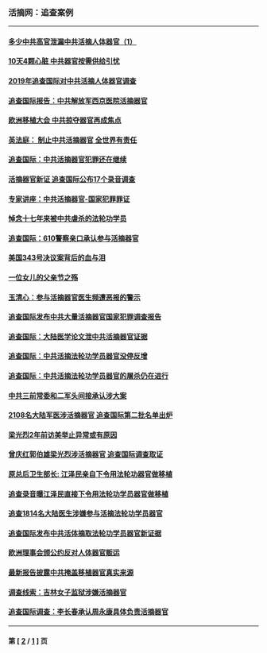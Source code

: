 ### 活摘网：追查案例
---
#### [多少中共高官泄漏中共活摘人体器官（1）](../../pages/nf5880/n12671234.md?05210430) 
#### [10天4颗心脏 中共器官按需供给引忧](../../pages/nf5880/n12326366.md?05210430) 
#### [2019年追查国际对中共活摘人体器官调查](../../pages/nf5880/n11917733.md?05210430) 
#### [追查国际报告：中共解放军西京医院活摘器官](../../pages/nf5880/n11838359.md?05210430) 
#### [欧洲移植大会 中共掠夺器官再成焦点](../../pages/nf5880/n11538883.md?05210430) 
#### [英法庭： 制止中共活摘器官 全世界有责任](../../pages/nf5880/n11330691.md?05210430) 
#### [追查国际：中共活摘器官犯罪还在继续](../../pages/nf5880/n11218301.md?05210430) 
#### [活摘器官新证 追查国际公布17个录音调查](../../pages/nf5880/n10897744.md?05210430) 
#### [专家讲座：中共活摘器官-国家犯罪罪证](../../pages/nf5880/n8828153.md?05210430) 
#### [悼念十七年来被中共虐杀的法轮功学员](../../pages/nf5880/n8124823.md?05210430) 
#### [追查国际：610警察亲口承认参与活摘器官](../../pages/nf5880/n8109067.md?05210430) 
#### [美国343号决议案背后的血与泪](../../pages/nf5880/n8020684.md?05210430) 
#### [一位女儿的父亲节之殇](../../pages/nf5880/n8014122.md?05210430) 
#### [玉清心：参与活摘器官医生频遭恶报的警示](../../pages/nf5880/n4637546.md?05210430) 
#### [追查国际发布中共大量活摘器官国家犯罪调查报告](../../pages/nf5880/n4613428.md?05210430) 
#### [追查国际：大陆医学论文泄中共活摘器官证据](../../pages/nf5880/n4608794.md?05210430) 
#### [追查国际：中共活摘法轮功学员器官没停反增](../../pages/nf5880/n4584075.md?05210430) 
#### [追查国际：中共活摘法轮功学员器官的屠杀仍在进行](../../pages/nf5880/n4299154.md?05210430) 
#### [中共三前常委和二军头间接承认涉大案](../../pages/nf5880/n4286244.md?05210430) 
#### [2108名大陆军医涉活摘器官 追查国际第二批名单出炉](../../pages/nf5880/n4284769.md?05210430) 
#### [梁光烈2年前访美举止异常或有原因](../../pages/nf5880/n4279686.md?05210430) 
#### [曾庆红郭伯雄梁光烈涉活摘器官 追查国际调查取证](../../pages/nf5880/n4278462.md?05210430) 
#### [原总后卫生部长: 江泽民亲自下令用法轮功器官做移植](../../pages/nf5880/n4263864.md?05210430) 
#### [追查录音曝江泽民直接下令用法轮功学员器官做移植](../../pages/nf5880/n4261268.md?05210430) 
#### [追查1814名大陆医生涉嫌参与活摘法轮功学员器官](../../pages/nf5880/n4259055.md?05210430) 
#### [追查国际发布中共活体摘取法轮功学员器官新证据](../../pages/nf5880/n4258255.md?05210430) 
#### [欧洲理事会颁公约反对人体器官贩运](../../pages/nf5880/n4206955.md?05210430) 
#### [最新报告披露中共掩盖移植器官真实来源](../../pages/nf5880/n4140084.md?05210430) 
#### [调查线索：吉林女子监狱涉嫌活摘器官](../../pages/nf5880/n4044366.md?05210430) 
#### [追查国际调查：李长春承认周永康具体负责活摘器官](../../pages/nf5880/n3966668.md?05210430) 

---
#### 第 [ [2](./2.md?05210430) / [1](./1.md?05210430) ] 页

